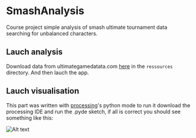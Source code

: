 # SmashAnalysis
Course project simple analysis of smash ultimate tournament data searching for unbalanced characters.

## Lauch analysis

Download data from ultimategamedatata.com [here](https://ultimategamedata.com/full_raw_data.csv) in the `ressources` directory. And then lauch the app.

## Lauch visualisation

This part was written with [processing](https://processing.org/download)'s python mode to run it download the processing IDE and run the .pyde sketch, if all is correct you should see something like this:

![Alt text](https://media.discordapp.net/attachments/887725833786110003/936325416711503942/unknown.png?width=654&height=660 "data visualisation")
